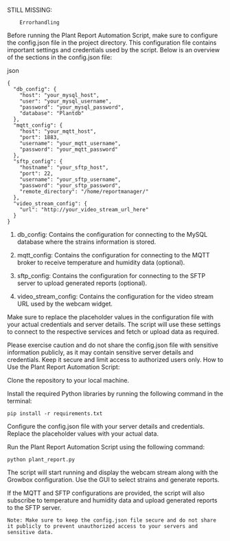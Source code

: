 STILL MISSING:

        Errorhandling 

Before running the Plant Report Automation Script, make sure to configure the config.json file in the project directory. This configuration file contains important settings and credentials used by the script. Below is an overview of the sections in the config.json file:
    
json
    
    {
      "db_config": {
        "host": "your_mysql_host",
        "user": "your_mysql_username",
        "password": "your_mysql_password",
        "database": "Plantdb"
      },
      "mqtt_config": {
        "host": "your_mqtt_host",
        "port": 1883,
        "username": "your_mqtt_username",
        "password": "your_mqtt_password"
      },
      "sftp_config": {
        "hostname": "your_sftp_host",
        "port": 22,
        "username": "your_sftp_username",
        "password": "your_sftp_password",
        "remote_directory": "/home/reportmanager/"
      },
      "video_stream_config": {
        "url": "http://your_video_stream_url_here"
      }
    }

  1. db_config: Contains the configuration for connecting to the MySQL database where the strains information is stored.

  2. mqtt_config: Contains the configuration for connecting to the MQTT broker to receive temperature and humidity data (optional).

  3. sftp_config: Contains the configuration for connecting to the SFTP server to upload generated reports (optional).

  4. video_stream_config: Contains the configuration for the video stream URL used by the webcam widget.

Make sure to replace the placeholder values in the configuration file with your actual credentials and server details. The script will use these settings to connect to the respective services and fetch or upload data as required.

Please exercise caution and do not share the config.json file with sensitive information publicly, as it may contain sensitive server details and credentials. Keep it secure and limit access to authorized users only.
How to Use the Plant Report Automation Script:

Clone the repository to your local machine.

Install the required Python libraries by running the following command in the terminal:


    pip install -r requirements.txt

  Configure the config.json file with your server details and credentials. Replace the placeholder values with your actual data.

  Run the Plant Report Automation Script using the following command:

    python plant_report.py

  The script will start running and display the webcam stream along with the Growbox configuration. Use the GUI to select strains and generate reports.

  If the MQTT and SFTP configurations are provided, the script will also subscribe to temperature and humidity data and upload generated reports to the SFTP server.

    Note: Make sure to keep the config.json file secure and do not share it publicly to prevent unauthorized access to your servers and sensitive data.
